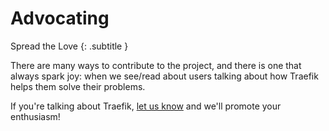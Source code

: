 # Advocating

Spread the Love
{: .subtitle }

There are many ways to contribute to the project, and there is one that always spark joy: when we see/read about users talking about how Traefik helps them solve their problems.

If you're talking about Traefik, [let us know](https://blog.containo.us/spread-the-love-ba5a40aa72e7) and we'll promote your enthusiasm!